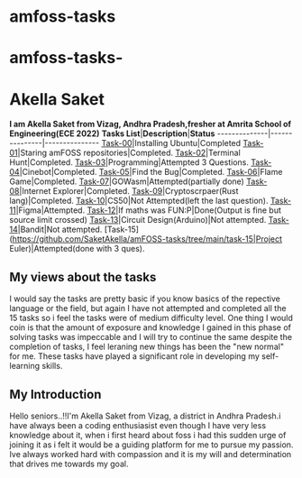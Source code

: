 # amfoss-tasks

# amfoss-tasks-
# Akella Saket
**I am Akella Saket from Vizag, Andhra Pradesh,fresher at Amrita School of Engineering(ECE 2022)**
**Tasks List**|**Description**|**Status**
--------------|---------------|---------------
[Task-00](https://github.com/SaketAkella/amFOSS-tasks/tree/main/task-00)|Installing Ubuntu|Completed
[Task-01](https://github.com/SaketAkella/amFOSS-tasks/tree/main/task-01)|Staring amFOSS repositories|Completed.
[Task-02](https://github.com/SaketAkella/amFOSS-tasks/tree/main/task-02)|Terminal Hunt|Completed.
[Task-03](https://github.com/SaketAkella/amFOSS-tasks/tree/main/task-03)|Programming|Attempted 3 Questions.
[Task-04](https://github.com/SaketAkella/amFOSS-tasks/tree/main/task-04)|Cinebot|Completed.
[Task-05](https://github.com/SaketAkella/amFOSS-tasks/tree/main/task-05)|Find the Bug|Completed.
[Task-06](https://github.com/SaketAkella/amFOSS-tasks/tree/main/task-06)|Flame Game|Completed.
[Task-07](https://github.com/SaketAkella/amFOSS-tasks/tree/main/task-07)|GOWasm|Attempted(partially done)
[Task-08](https://github.com/SaketAkella/amFOSS-tasks/tree/main/task-08)|Internet Explorer|Completed.
[Task-09](https://github.com/SaketAkella/amFOSS-tasks/tree/main/task-09)|Cryptoscrpaer(Rust lang)|Completed.
[Task-10](https://github.com/SaketAkella/amFOSS-tasks/tree/main/task-10)|CS50|Not Attempted(left the last question).
[Task-11](https://github.com/Akshatji800/amfoss-tasks-demo/tree/master/task-11)|Figma|Attempted.
[Task-12](https://github.com/Akshatji800/amfoss-tasks-demo/tree/master/task-12)|If maths was FUN:P|Done(Output is fine but source limit crossed) 
[Task-13](https://github.com/Akshatji800/amfoss-tasks-demo/tree/master/task-13)|Circuit Design(Arduino)|Not attempted.
[Task-14](https://github.com/Akshatji800/amfoss-tasks-demo/tree/master/task-14)|Bandit|Not attempted.
[Task-15](https://github.com/SaketAkella/amFOSS-tasks/tree/main/task-15|Project Euler)|Attempted(done with 3 ques).
## My views about the tasks
I would say the tasks are pretty basic if you know basics of the repective language or the field, but again I have not attempted and completed all the 15 tasks so i feel the tasks were of medium difficulty level. One thing I would coin is that the amount of exposure and knowledge I gained in this phase of solving tasks was impeccable and I will try to continue the same despite the completion of tasks, I feel leraning new things has been the "new normal" for me. These tasks have played a significant role in developing my self-learning skills.
## My Introduction
Hello seniors..!!I'm Akella Saket from Vizag, a district in Andhra Pradesh.i have always been a coding enthusiasist even though I have very less knowledge about it, when i first heard about foss i had this sudden urge of joining it as i felt it would be a guiding platform for me to pursue my passion. Ive always worked hard with compassion and it is my will and determination that drives me towards my goal.
